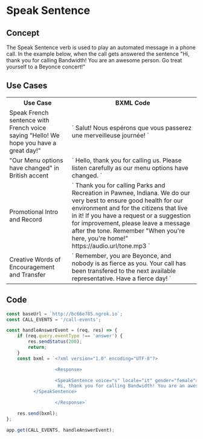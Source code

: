 # Speak Sentence

## Concept
The Speak Sentence verb is used to play an automated message in a phone call. 
In the example below, when the call gets answered the sentence "Hi, thank you for calling Bandwidth! You are an awesome person. Go treat yourself to a Beyonce concert!"

## Use Cases
<table>
    <tr>
        <th>Use Case</th>
        <th>BXML Code</th>
    </tr>
    <tr>
        <td>Speak French sentence with French voice saying "Hello! We hope you have a great day!"</td>
        <td>
            `<?xml version="1.0" encoding="UTF-8"?>
             <Response>
             <SpeakSentence voice="bernard" locale="fr" gender="male">
                   Salut! Nous espérons que vous passerez une merveilleuse journée!
             </SpeakSentence>
             </Response>`
        </td>
    </tr>
    <tr>
        <td>"Our Menu options have changed" in British accent</td>
        <td>
            `<?xml version="1.0" encoding="UTF-8"?>
             <Response>
             <SpeakSentence voice="bridget" locale="en_UK" gender="female">
                   Hello, thank you for calling us.  Please listen carefully as our menu options have changed.
             </SpeakSentence>
             </Response>`
        </td>
    </tr>
    <tr>
        <td>Promotional Intro and Record</td>
        <td>
            `<?xml version="1.0" encoding="UTF-8"?>
             <Response>
             <SpeakSentence voice="bridget" locale="en_UK" gender="female">
                   Thank you for calling Parks and Recreation in Pawnee, Indiana.  We do our very best to ensure good health for our environment and for the citizens that live in it!  If you have a request or a suggestion for improvement, please leave a message after the tone. Remember "When you're here, you're home!"
             </SpeakSentence>
             <PlayAudio>https://audio.url/tone.mp3</PlayAudio>
             <Record requestUrl="${baseUrl+'/recordResponse'}"></Record>
             </Response>`
        </td>
    </tr>
    <tr>
        <td>Creative Words of Encouragement and Transfer</td>
        <td>
            `<?xml version="1.0" encoding="UTF-8"?>
             <Response>
             <SpeakSentence voice="bridget" locale="en_US" gender="female">
                   Remember, you are Beyonce, and nobody is as fierce as you.
             </SpeakSentence>
             <Transfer transferCallerId="+11234567891" transferTo="+11234567892">
                <SpeakSentence voice="bridget" locale="en_US" gender="female">
                  Your call has been transfered to the next available representative. Have a fierce day!
                </SpeakSentence>
             </Transfer>
             </Response>`
        </td>
    </tr>
</table>


## Code

```js
const baseUrl = `http://bc66e785.ngrok.io`;
const CALL_EVENTS = '/call-events';

const handleAnswerEvent = (req, res) => {
    if (req.query.eventType !== 'answer') {
        res.sendStatus(200);
        return;
    }
    const bxml = `<?xml version="1.0" encoding="UTF-8"?>

				  <Response>

				  <SpeakSentence voice="s" locale="it" gender="female">
                   Hi, thank you for calling Bandwidth! You are an awesome person. Go treat yourself to a Beyonce concert!
          </SpeakSentence>

				  </Response>`

    res.send(bxml);
};

app.get(CALL_EVENTS, handleAnswerEvent);
```